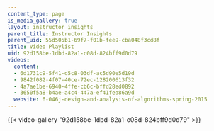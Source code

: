 ```yaml
---
content_type: page
is_media_gallery: true
layout: instructor_insights
parent_title: Instructor Insights
parent_uid: 55d505b1-69f7-f01b-fee9-cba048f3cd8f
title: Video Playlist
uid: 92d158be-1dbd-82a1-c08d-824bff9d0d79
videos:
  content:
  - 6d1731c9-5f41-d5c8-03df-ac5d90e5d19d
  - 9842f082-4f07-40ce-72ec-128200613f32
  - 4a7ae1be-6940-4ffe-cb6c-bffd28ed0892
  - 3650f5a8-b4ae-a4c4-447a-ef41fea86a9d
  website: 6-046j-design-and-analysis-of-algorithms-spring-2015
---
```



{{< video-gallery "92d158be-1dbd-82a1-c08d-824bff9d0d79" >}}

